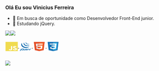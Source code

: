 ### Olá Eu sou Vinicius Ferreira

- 🔭 Em busca de oportunidade como Desenvolvedor Front-End junior.
- 🌱 Estudando jQuery.

<div>
  <a href="https://github.com/viniciusferreira7">
  <img  height="180em" src="https://github-readme-stats.vercel.app/api?username=viniciusferreira7&show_icons=true&theme=dracula&include_all_commits=true&count_private=true"/><img  height="180em" src="https://github-readme-stats.vercel.app/api/top-langs/?username=viniciusferreira7&layout=compact&langs_count=7&theme=dracula"/>
</div>
  
<div style="display: inline_block"><br>
  <img align="center" alt="Vini-Js" height="30" width="40" src="https://raw.githubusercontent.com/devicons/devicon/master/icons/javascript/javascript-plain.svg">
  <img align="center" alt="Vini-jQ" height="30" width="40" src="https://github.com/devicons/devicon/blob/master/icons/jquery/jquery-plain-wordmark.svg">
  <img align="center" alt="Vini-HTML" height="30" width="40" src="https://raw.githubusercontent.com/devicons/devicon/master/icons/html5/html5-original.svg">
  <img align="center" alt="Vini-CSS" height="30" width="40" src="https://raw.githubusercontent.com/devicons/devicon/master/icons/css3/css3-original.svg">
</div>
  
  ##
  
<div>  
  <a href="https://www.linkedin.com/in/vinicius-ferreira-84b68b162/" target="_blank"><img src="https://img.shields.io/badge/-LinkedIn-%230077B5?style=for-the-badge&logo=linkedin&logoColor=white" target="_blank"></a> 
</div>
